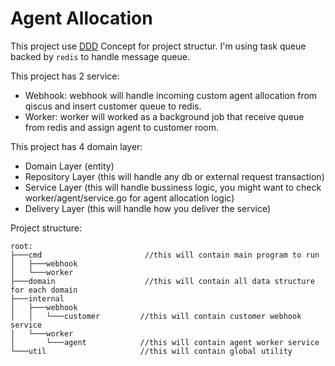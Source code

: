 # Agent Allocation
This project use [DDD](https://en.wikipedia.org/wiki/Domain-driven_design) Concept for project structur. I'm using task queue backed by `redis` to handle message queue.

This project has 2 service:
* Webhook: webhook will handle incoming custom agent allocation from qiscus and insert customer queue to redis.
* Worker: worker will worked as a background job that receive queue from redis and assign agent to customer room.

This project has 4 domain layer:
* Domain Layer (entity)
* Repository Layer (this will handle any db or external request transaction)
* Service Layer (this will handle bussiness logic, you might want to check worker/agent/service.go for agent allocation logic)
* Delivery Layer (this will handle how you deliver the service)

Project structure:

```tree
root:
├───cmd                       //this will contain main program to run
│   ├───webhook
│   └───worker
├───domain                    //this will contain all data structure for each domain
├───internal
│   ├───webhook
│   │   └───customer         //this will contain customer webhook service
│   └───worker
│       └───agent            //this will contain agent worker service
└───util                     //this will contain global utility
```
